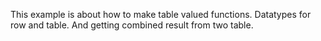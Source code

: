 This example is about how to make table valued functions. 
Datatypes for row and table. And getting combined result from two table.